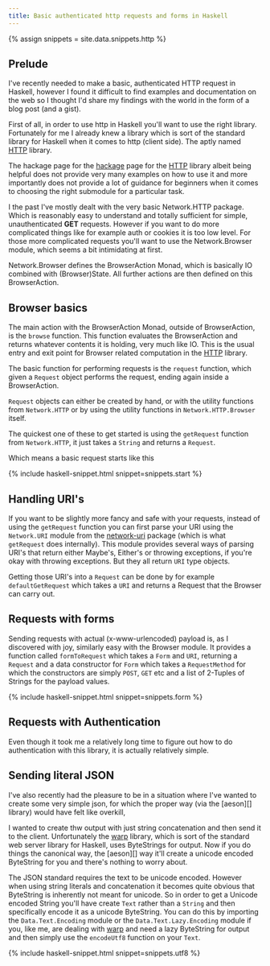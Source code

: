 ```yaml
---
title: Basic authenticated http requests and forms in Haskell
---
```


{% assign snippets = site.data.snippets.http %}

## Prelude

I've recently needed to make a basic, authenticated HTTP request in Haskell, however I found it difficult to find examples and documentation on the web so I thought I'd share my findings with the world in the form of a blog post (and a gist).

First of all, in order to use http in Haskell you'll want to use the right library. Fortunately for me I already knew a library which is sort of the standard library for Haskell when it comes to http (client side). The aptly named [HTTP][] library.

[HTTP]: https://hackage.haskell.org/package/HTTP
[hackage]: https://hackage.haskell.org

The hackage page for the [hackage][] page for the [HTTP][] library albeit being helpful does not provide very many examples on how to use it and more importantly does not provide a lot of guidance for beginners when it comes to choosing the right submodule for a particular task.

I the past I've mostly dealt with the very basic Network.HTTP package. Which is reasonably easy to understand and totally sufficient for simple, unauthenticated **GET** requests. However if you want to do more complicated things like for example auth or cookies it is too low level. For those more complicated requests you'll want to use the Network.Browser module, which seems a bit intimidating at first.

Network.Browser defines the BrowserAction Monad, which is basically IO combined with (Browser)State. All further actions are then defined on this BrowserAction.


## Browser basics

The main action with the BrowserAction Monad, outside of BrowserAction, is the `browse` function. This function evaluates the BrowserAction and returns whatever contents it is holding, very much like IO. This is the usual entry and exit point for Browser related computation in the [HTTP][] library.

The basic function for performing requests is the `request` function, which given a `Request` object performs the request, ending again inside a BrowserAction.

`Request` objects can either be created by hand, or with the utility functions from `Network.HTTP` or by using the utility functions in `Network.HTTP.Browser` itself.

The quickest one of these to get started is using the `getRequest` function from `Network.HTTP`, it just takes a `String` and returns a `Request`.

Which means a basic request starts like this

{% include haskell-snippet.html snippet=snippets.start %}

## Handling URI's

If you want to be slightly more fancy and safe with your requests, instead of using the `getRequest` function you can first parse your URI using the `Network.URI` module from the [network-uri][] package (which is what `getRequest` does internally). This module provides several ways of parsing URI's that return either Maybe's, Either's or throwing exceptions, if you're okay with throwing exceptions. But they all return `URI` type objects.

Getting those URI's into a `Request` can be done by for example `defaultGetRequest` which takes a `URI` and returns a Request that the Browser can carry out.

[network-uri]: https://hackage.haskell.org/package/network-uri

## Requests with forms

Sending requests with actual (x-www-urlencoded) payload is, as I discovered with joy, similarly easy with the Browser module. It provides a function called `formToRequest` which takes a `Form` and `URI`, returning a `Request` and a data constructor for `Form` which takes a `RequestMethod` for which the constructors are simply `POST`, `GET` etc and a list of 2-Tuples of Strings for the payload values.

{% include haskell-snippet.html snippet=snippets.form %}

## Requests with Authentication

Even though it took me a relatively long time to figure out how to do authentication with this library, it is actually relatively simple.

<!-- TODO Authentication -->

## Sending literal JSON

I've also recently had the pleasure to be in a situation where I've wanted to create some very simple json, for which the proper way (via the [aeson][] library) would have felt like overkill,

I wanted to create thw output with just string concatenation and then send it to the client. Unfortunately the [warp][] library, which is sort of the standard web server library for Haskell, uses ByteStrings for output. Now if you do things the canonical way, the [aeson][] way it'll create a unicode encoded ByteString for you and there's nothing to worry about.

The JSON standard requires the text to be unicode encoded. However when using string literals and concatenation it becomes quite obvious that ByteString is inherently not meant for unicode. So in order to get a Unicode encoded String you'll have create `Text` rather than a `String` and then specifically encode it as a unicode ByteString. You can do this by importing the `Data.Text.Encoding` module or the `Data.Text.Lazy.Encoding` module if you, like me, are dealing with [warp][] and need a lazy ByteString for output and then simply use the `encodeUtf8` function on your `Text`.

[warp]: https://hackage.haskell.org/package/warp

{% include haskell-snippet.html snippet=snippets.utf8 %}

<!-- TODO UTF encoding for literal json -->

